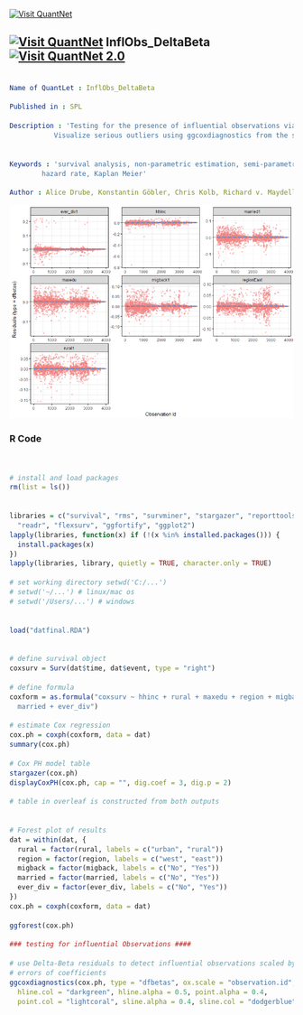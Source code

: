 [<img src="https://github.com/QuantLet/Styleguide-and-FAQ/blob/master/pictures/banner.png" width="888" alt="Visit QuantNet">](http://quantlet.de/)

## [<img src="https://github.com/QuantLet/Styleguide-and-FAQ/blob/master/pictures/qloqo.png" alt="Visit QuantNet">](http://quantlet.de/) **InflObs_DeltaBeta** [<img src="https://github.com/QuantLet/Styleguide-and-FAQ/blob/master/pictures/QN2.png" width="60" alt="Visit QuantNet 2.0">](http://quantlet.de/)
```yaml

Name of QuantLet : InflObs_DeltaBeta

Published in : SPL

Description : 'Testing for the presence of influential observations via Delta-Beta plots.
	       Visualize serious outliers using ggcoxdiagnostics from the survminer package.'
	      

Keywords : 'survival analysis, non-parametric estimation, semi-parametric estimation,
	    hazard rate, Kaplan Meier'

Author : Alice Drube, Konstantin Göbler, Chris Kolb, Richard v. Maydell

```

![Picture1](Delta_Beta.png)

### R Code
```R


# install and load packages
rm(list = ls())


libraries = c("survival", "rms", "survminer", "stargazer", "reporttools", "dplyr", 
  "readr", "flexsurv", "ggfortify", "ggplot2")
lapply(libraries, function(x) if (!(x %in% installed.packages())) {
  install.packages(x)
})
lapply(libraries, library, quietly = TRUE, character.only = TRUE)

# set working directory setwd('C:/...') 
# setwd('~/...') # linux/mac os
# setwd('/Users/...') # windows


load("datfinal.RDA")


# define survival object
coxsurv = Surv(dat$time, dat$event, type = "right")

# define formula
coxform = as.formula("coxsurv ~ hhinc + rural + maxedu + region + migback + 
  married + ever_div")

# estimate Cox regression
cox.ph = coxph(coxform, data = dat)
summary(cox.ph)

# Cox PH model table
stargazer(cox.ph)
displayCoxPH(cox.ph, cap = "", dig.coef = 3, dig.p = 2)

# table in overleaf is constructed from both outputs


# Forest plot of results
dat = within(dat, {
  rural = factor(rural, labels = c("urban", "rural"))
  region = factor(region, labels = c("west", "east"))
  migback = factor(migback, labels = c("No", "Yes"))
  married = factor(married, labels = c("No", "Yes"))
  ever_div = factor(ever_div, labels = c("No", "Yes"))
})
cox.ph = coxph(coxform, data = dat)

ggforest(cox.ph)

### testing for influential Observations ####

# use Delta-Beta residuals to detect influential observations scaled by standard
# errors of coefficients
ggcoxdiagnostics(cox.ph, type = "dfbetas", ox.scale = "observation.id", 
  hline.col = "darkgreen", hline.alpha = 0.5, point.alpha = 0.4, 
  point.col = "lightcoral", sline.alpha = 0.4, sline.col = "dodgerblue")
  
```
